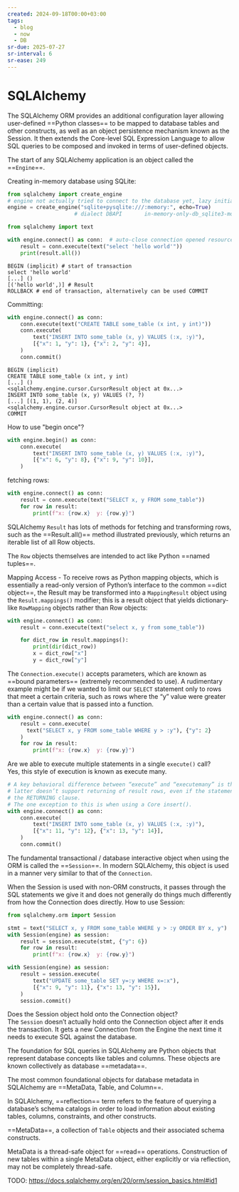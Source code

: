 ```yaml
---
created: 2024-09-18T00:00+03:00
tags:
  - blog
  - now
  - DB
sr-due: 2025-07-27
sr-interval: 6
sr-ease: 249
---
```


# SQLAlchemy

The SQLAlchemy ORM provides an additional configuration layer allowing user-defined ==Python classes== to be mapped to database tables and other constructs, as well as an object persistence mechanism known as the Session. It then extends the Core-level SQL Expression Language to allow SQL queries to be composed and invoked in terms of user-defined objects. <!--SR:!2024-11-10,1,230-->

The start of any SQLAlchemy application is an object called the ==`Engine`==.

Creating in-memory database using SQLite:

```python
from sqlalchemy import create_engine
# engine not actually tried to connect to the database yet, lazy initialization
engine = create_engine("sqlite+pysqlite:///:memory:", echo=True)
                     # dialect DBAPI       in-memory-only-db_sqlite3-module
```

```python
from sqlalchemy import text

with engine.connect() as conn:  # auto-close connection opened resource
    result = conn.execute(text("select 'hello world'"))
    print(result.all())
```

```
BEGIN (implicit) # start of transaction
select 'hello world'
[...] ()
[('hello world',)] # Result
ROLLBACK # end of transaction, alternatively can be used COMMIT
```

Committing:

```python
with engine.connect() as conn:
    conn.execute(text("CREATE TABLE some_table (x int, y int)"))
    conn.execute(
        text("INSERT INTO some_table (x, y) VALUES (:x, :y)"),
        [{"x": 1, "y": 1}, {"x": 2, "y": 4}],
    )
    conn.commit()
```

```
BEGIN (implicit)
CREATE TABLE some_table (x int, y int)
[...] ()
<sqlalchemy.engine.cursor.CursorResult object at 0x...>
INSERT INTO some_table (x, y) VALUES (?, ?)
[...] [(1, 1), (2, 4)]
<sqlalchemy.engine.cursor.CursorResult object at 0x...>
COMMIT
```

How to use "begin once"?
<br class="f">
```python
with engine.begin() as conn:
    conn.execute(
        text("INSERT INTO some_table (x, y) VALUES (:x, :y)"),
        [{"x": 6, "y": 8}, {"x": 9, "y": 10}],
    )
```

fetching rows:

```python
with engine.connect() as conn:
    result = conn.execute(text("SELECT x, y FROM some_table"))
    for row in result:
        print(f"x: {row.x}  y: {row.y}")
```

SQLAlchemy `Result` has lots of methods for fetching and transforming rows, such as the ==Result.all()== method illustrated previously, which returns an iterable list of all Row objects.

The `Row` objects themselves are intended to act like Python ==named tuples==.

Mapping Access - To receive rows as Python mapping objects, which is essentially a read-only version of Python’s interface to the common ==dict object==, the Result may be transformed into a `MappingResult` object using the `Result.mappings()` modifier; this is a result object that yields dictionary-like `RowMapping` objects rather than Row objects:
```python
with engine.connect() as conn:
    result = conn.execute(text("select x, y from some_table"))

    for dict_row in result.mappings():
        print(dir(dict_row))
        x = dict_row["x"]
        y = dict_row["y"]
```

The `Connection.execute()` accepts parameters, which are known as ==bound parameters== (extremely recommended to use). A rudimentary example might be if we wanted to limit our `SELECT` statement only to rows that meet a certain criteria, such as rows where the “y” value were greater than a certain value that is passed into a function.
```python
with engine.connect() as conn:
    result = conn.execute(
      text("SELECT x, y FROM some_table WHERE y > :y"), {"y": 2}
    )
    for row in result:
        print(f"x: {row.x}  y: {row.y}")
```

Are we able to execute multiple statements in a single `execute()` call?
<br class="f">
Yes, this style of execution is known as execute many.
```python
# A key behavioral difference between “execute” and “executemany” is that the
# latter doesn’t support returning of result rows, even if the statement includes
# the RETURNING clause.
# The one exception to this is when using a Core insert().
with engine.connect() as conn:
    conn.execute(
        text("INSERT INTO some_table (x, y) VALUES (:x, :y)"),
        [{"x": 11, "y": 12}, {"x": 13, "y": 14}],
    )
    conn.commit()
```

The fundamental transactional / database interactive object when using the ORM is called the ==`Session`==. In modern SQLAlchemy, this object is used in a manner very similar to that of the `Connection`.

When the Session is used with non-ORM constructs, it passes through the SQL statements we give it and does not generally do things much differently from how the Connection does directly.
How to use Session:
<br class="f">
```python
from sqlalchemy.orm import Session

stmt = text("SELECT x, y FROM some_table WHERE y > :y ORDER BY x, y")
with Session(engine) as session:
    result = session.execute(stmt, {"y": 6})
    for row in result:
        print(f"x: {row.x}  y: {row.y}")

with Session(engine) as session:
    result = session.execute(
        text("UPDATE some_table SET y=:y WHERE x=:x"),
        [{"x": 9, "y": 11}, {"x": 13, "y": 15}],
    )
    session.commit()
```

Does the Session object hold onto the Connection object?
<br class="f">
The `Session` doesn’t actually hold onto the Connection object after it ends the transaction. It gets a new Connection from the Engine the next time it needs to execute SQL against the database.

The foundation for SQL queries in SQLAlchemy are Python objects that represent database concepts like tables and columns. These objects are known collectively as database ==metadata==.

The most common foundational objects for database metadata in SQLAlchemy are ==MetaData, Table, and Column==.

In SQLAlchemy, ==reflection== term refers to the feature of querying a database’s schema catalogs in order to load information about existing tables, columns, constraints, and other constructs.

==MetaData==, a collection of `Table` objects and their associated schema constructs.

MetaData is a thread-safe object for ==read== operations. Construction of new tables within a single MetaData object, either explicitly or via reflection, may not be completely thread-safe.

TODO: https://docs.sqlalchemy.org/en/20/orm/session_basics.html#id1
